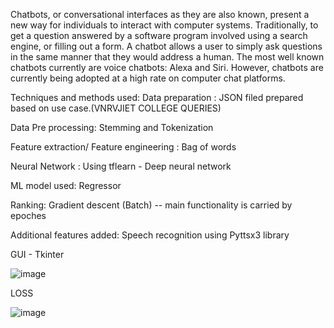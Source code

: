 Chatbots, or conversational interfaces as they are also known, present a new way for individuals to interact with computer systems. 
Traditionally, to get a question answered by a software program involved using a search engine, or filling out a form.
A chatbot allows a user to simply ask questions in the same manner that they would address a human. 
The most well known chatbots currently are voice chatbots: Alexa and Siri. However, chatbots are currently being adopted at a high rate on computer chat platforms.

Techniques and methods used:
Data preparation : JSON filed prepared based on use case.(VNRVJIET COLLEGE QUERIES)

Data Pre processing: Stemming and Tokenization

Feature extraction/ Feature engineering : Bag of words

Neural Network : Using tflearn - Deep neural network

ML model used: Regressor

Ranking: Gradient descent (Batch) -- main functionality is carried by epoches

Additional features added: Speech recognition using Pyttsx3 library

GUI - Tkinter

 ![image](https://user-images.githubusercontent.com/47324169/120100882-c7eab100-c160-11eb-99ed-93d49357ff7e.png)

LOSS

![image](https://user-images.githubusercontent.com/47324169/120810843-03beb580-c569-11eb-8ca4-695f8d5008c0.png)

